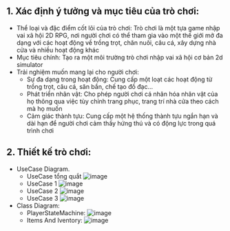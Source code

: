 ## 1. Xác định ý tưởng và mục tiêu của trò chơi:
   - Thể loại và đặc điểm cốt lõi của trò chơi: Trò chơi là một tựa game nhập vai xã hội 2D RPG, nơi người chơi có thể tham gia vào một thế giới mở đa dạng với các hoạt động về trồng trọt, chăn nuôi, câu cá, xây dựng nhà cửa và nhiều hoạt động khác
   - Mục tiêu chính: Tạo ra một môi trường trò chơi nhập vai xã hội cơ bản 2d simulator
   - Trải nghiệm muốn mang lại cho người chơi:
        - Sự đa dạng trong hoạt động: Cung cấp một loạt các hoạt động từ trồng trọt, câu cá, săn bắn, chế tạo đồ đạc...
        - Phát triển nhân vật: Cho phép người chơi cá nhân hóa nhân vật của họ thông qua việc tùy chỉnh trang phục, trang trí nhà cửa theo cách mà họ muốn
        - Cảm giác thành tựu: Cung cấp một hệ thống thành tựu ngắn hạn và dài hạn để người chơi cảm thấy hứng thú và có động lực trong quá trình chơi

## 2. Thiết kế trò chơi:
   - UseCase Diagram.
      - UseCase tổng quắt 
         ![image](https://github.com/huytl2107/2D_RPG_Game/assets/152854861/316e3a64-1016-4c43-b816-5f3055ff81e8)
      - UseCase 1
         ![image](https://github.com/huytl2107/2D_RPG_Game/assets/152854861/6468a267-c2c4-4946-93e0-7529626c50d6)
      - UseCase 2
         ![image](https://github.com/huytl2107/2D_RPG_Game/assets/152854861/3d077083-d935-420b-919f-e18f32944d3f)
      - UseCase 3
         ![image](https://github.com/huytl2107/2D_RPG_Game/assets/152854861/40ad7ca0-96ec-4c5a-9028-065972e8a732)
   - Class Diagram:
      - PlayerStateMachine:
         ![image](https://github.com/huytl2107/2D_RPG_Game/assets/152854861/fc90bb8a-d75b-4870-b0aa-9782b9122015)
      - Items And Iventory:
        ![image](https://github.com/huytl2107/2D_RPG_Game/assets/152854861/8a7eb848-5aa4-4670-99a4-dff3ba276078)



  

